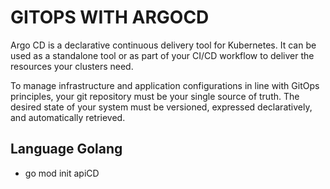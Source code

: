 # GITOPS WITH ARGOCD

Argo CD is a declarative continuous delivery tool for Kubernetes. It can be used as a standalone tool or as part of your CI/CD workflow to deliver the resources your clusters need.

To manage infrastructure and application configurations in line with GitOps principles, your git repository must be your single source of truth. The desired state of your system must be versioned, expressed declaratively, and automatically retrieved.

## Language Golang
* go mod init apiCD